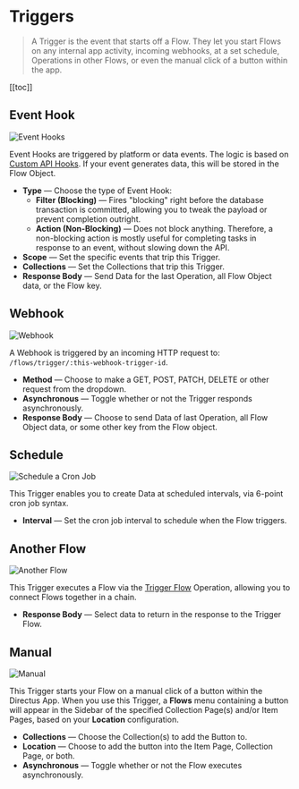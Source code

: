 # Triggers

> A Trigger is the event that starts off a Flow. They let you start Flows on any internal app activity, incoming
> webhooks, at a set schedule, Operations in other Flows, or even the manual click of a button within the app.

[[toc]]

## Event Hook

![Event Hooks](https://cdn.directus.io/docs/v9/configuration/flows/triggers/triggers-20220603A/event-hook-20220602A.webp)

Event Hooks are triggered by platform or data events. The logic is based on [Custom API Hooks](/extensions/hooks/). If
your event generates data, this will be stored in the Flow Object.

- **Type** — Choose the type of Event Hook:
  - **Filter (Blocking)** — Fires "blocking" right before the database transaction is committed, allowing you to tweak
    the payload or prevent completion outright.
  - **Action (Non-Blocking)** — Does not block anything. Therefore, a non-blocking action is mostly useful for
    completing tasks in response to an event, without slowing down the API.
- **Scope** — Set the specific events that trip this Trigger.
- **Collections** — Set the Collections that trip this Trigger.
- **Response Body** — Send Data for the last Operation, all Flow Object data, or the Flow key.

## Webhook

![Webhook](https://cdn.directus.io/docs/v9/configuration/flows/triggers/triggers-20220603A/webhook-20220602A.webp)

A Webhook is triggered by an incoming HTTP request to: `/flows/trigger/:this-webhook-trigger-id`.

- **Method** — Choose to make a GET, POST, PATCH, DELETE or other request from the dropdown.
- **Asynchronous** — Toggle whether or not the Trigger responds asynchronously.
- **Response Body** — Choose to send Data of last Operation, all Flow Object data, or some other key from the Flow
  object.

## Schedule

![Schedule a Cron Job](https://cdn.directus.io/docs/v9/configuration/flows/triggers/triggers-20220603A/cron-20220602A.webp)

This Trigger enables you to create Data at scheduled intervals, via 6-point cron job syntax.

- **Interval** — Set the cron job interval to schedule when the Flow triggers.

## Another Flow

![Another Flow](https://cdn.directus.io/docs/v9/configuration/flows/triggers/triggers-20220603A/another-flow-20220602A.webp)

This Trigger executes a Flow via the [Trigger Flow](/configuration/flows/operations/#another-flow) Operation, allowing
you to connect Flows together in a chain.

- **Response Body** — Select data to return in the response to the Trigger Flow.

## Manual

![Manual](https://cdn.directus.io/docs/v9/configuration/flows/triggers/triggers-20220603A/manual-20220602A.webp)

This Trigger starts your Flow on a manual click of a button within the Directus App. When you use this Trigger, a
**Flows** menu containing a button will appear in the Sidebar of the specified Collection Page(s) and/or Item Pages,
based on your **Location** configuration.

- **Collections** — Choose the Collection(s) to add the Button to.
- **Location** — Choose to add the button into the Item Page, Collection Page, or both.
- **Asynchronous** — Toggle whether or not the Flow executes asynchronously.
